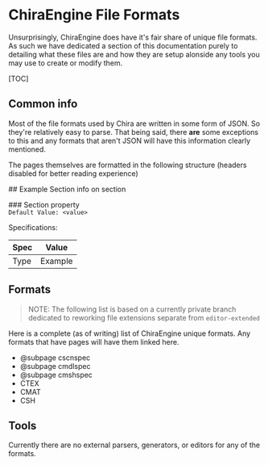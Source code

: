 # ChiraEngine File Formats
Unsurprisingly, ChiraEngine does have it's fair share of unique file formats. As such we have dedicated a section of this documentation purely to detailing what these files are and how they are setup alonside any tools you may use to create or modify them.

[TOC]

## Common info
Most of the file formats used by Chira are written in some form of JSON. So they're relatively easy to parse. That being said, there **are** some exceptions to this and any formats that aren't JSON will have this information clearly mentioned.

The pages themselves are formatted in the following structure (headers disabled for better reading experience)

\#\# Example Section
info on section

\#\#\# Section property<br>
`Default Value: <value>`

Specifications:

| Spec | Value      |
|----------|-----------------|
| Type | Example |

## Formats
> NOTE: The following list is based on a currently private branch dedicated to reworking file extensions separate from `editor-extended`

Here is a complete (as of writing) list of ChiraEngine unique formats. Any formats that have pages will have them linked here.
- @subpage cscnspec
- @subpage cmdlspec
- @subpage cmshspec
- CTEX
- CMAT
- CSH

## Tools
Currently there are no external parsers, generators, or editors for any of the formats.